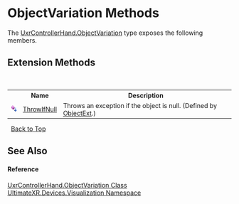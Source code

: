 # ObjectVariation Methods
 

The <a href="T_UltimateXR_Devices_Visualization_UxrControllerHand_ObjectVariation">UxrControllerHand.ObjectVariation</a> type exposes the following members.


## Extension Methods
&nbsp;<table><tr><th></th><th>Name</th><th>Description</th></tr><tr><td>![Public Extension Method](media/pubextension.gif "Public Extension Method")</td><td><a href="M_UltimateXR_Extensions_System_ObjectExt_ThrowIfNull">ThrowIfNull</a></td><td>
Throws an exception if the object is null.
 (Defined by <a href="T_UltimateXR_Extensions_System_ObjectExt">ObjectExt</a>.)</td></tr></table>&nbsp;
<a href="#objectvariation-methods">Back to Top</a>

## See Also


#### Reference
<a href="T_UltimateXR_Devices_Visualization_UxrControllerHand_ObjectVariation">UxrControllerHand.ObjectVariation Class</a><br /><a href="N_UltimateXR_Devices_Visualization">UltimateXR.Devices.Visualization Namespace</a><br />